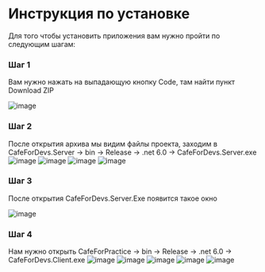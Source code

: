 # Инструкция по установке
Для того чтобы установить приложения вам нужно пройти по следующим шагам:
### Шаг 1
Вам нужно нажать на выпадающую кнопку Code, там найти пункт Download ZIP

![image](https://user-images.githubusercontent.com/89282865/198238389-653928b0-3782-428d-be18-bf9212b85d28.png)
### Шаг 2
После открытия архива мы видим файлы проекта, заходим в CafeForDevs.Server -> bin -> Release -> .net 6.0 -> CafeForDevs.Server.exe
![image](https://user-images.githubusercontent.com/89282865/198238815-291b6475-5159-4fa0-a94b-5b0c52fda508.png)
![image](https://user-images.githubusercontent.com/89282865/198241654-27524a13-2c00-4703-b272-372b5bb03d4a.png)
![image](https://user-images.githubusercontent.com/89282865/198241798-06500c56-7a3e-461f-a1f3-65cc92742812.png)
![image](https://user-images.githubusercontent.com/89282865/198241933-1bfcabec-82e4-4ffe-b1db-fc485ae6d446.png)

### Шаг 3
После открытия CafeForDevs.Server.Exe появится такое окно

![image](https://user-images.githubusercontent.com/89282865/198240771-b6ffe97f-c667-473e-83e5-5ed9821c4c1d.png)
### Шаг 4
Нам нужно открыть CafeForPractice -> bin -> Release -> .net 6.0 -> CafeForDevs.Client.exe
![image](https://user-images.githubusercontent.com/89282865/198241086-61f4661f-d0df-4454-9723-ef51b4c7b7b6.png)
![image](https://user-images.githubusercontent.com/89282865/198242277-7393e86f-8d07-4f00-95e7-726ac14f461b.png)
![image](https://user-images.githubusercontent.com/89282865/198242305-dd2e1a3a-f2e2-428b-829e-e4e7b8b01117.png)
![image](https://user-images.githubusercontent.com/89282865/198242344-90d42081-ffa5-45d4-a55b-91764e5989d5.png)
![image](https://user-images.githubusercontent.com/89282865/198242529-630fb77b-3661-41bb-a97f-e1781b2c1985.png)



